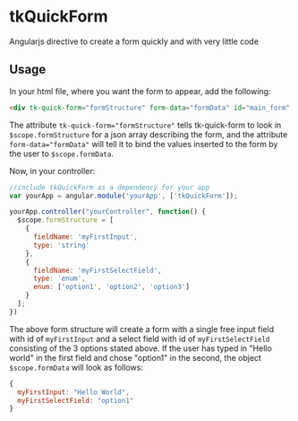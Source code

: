 # tkQuickForm
Angularjs directive to create a form quickly and with very little code
## Usage
In your html file, where you want the form to appear, add the following:

```html
<div tk-quick-form="formStructure" form-data="formData" id="main_form" ></div>
```

The attribute `tk-quick-form="formStructure"` tells tk-quick-form to look in `$scope.formStructure` for a json array describing the form, and the attribute `form-data="formData"` will tell it to bind the values inserted to the form by the user to `$scope.formData`.

Now, in your controller:

```js
//include tkQuickForm as a dependency for your app
var yourApp = angular.module('yourApp', ['tkQuickForm']);

yourApp.controller("yourController", function() {
  $scope.formStructure = [
    {
      fieldName: 'myFirstInput',
      type: 'string'
    },
    {
      fieldName: 'myFirstSelectField',
      type: 'enum',
      enum: ['option1', 'option2', 'option3']
    }
  ];
})
```

The above form structure will create a form with a single free input field with id of `myFirstInput` and a select field with id of `myFirstSelectField` consisting of the 3 options stated above. If the user has typed in "Hello world" in the first field and chose "option1" in the second, the object `$scope.formData` will look as follows:

```js
{
  myFirstInput: "Hello World",
  myFirstSelectField: "option1"
}
```